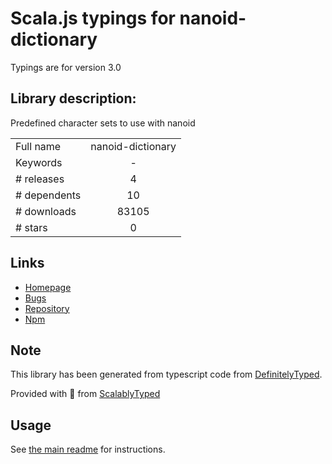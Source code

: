 
# Scala.js typings for nanoid-dictionary

Typings are for version 3.0

## Library description:
Predefined character sets to use with nanoid

|                    |                 |
| ------------------ | :-------------: |
| Full name          | nanoid-dictionary |
| Keywords           | - |
| # releases         | 4 |
| # dependents       | 10 |
| # downloads        | 83105 |
| # stars            | 0 |

## Links
- [Homepage](https://github.com/CyberAP/nanoid-dictionary#readme)
- [Bugs](https://github.com/CyberAP/nanoid-dictionary/issues)
- [Repository](https://github.com/CyberAP/nanoid-dictionary)
- [Npm](https://www.npmjs.com/package/nanoid-dictionary)
    


## Note
This library has been generated from typescript code from [DefinitelyTyped](https://definitelytyped.org).

Provided with :purple_heart: from [ScalablyTyped](https://github.com/oyvindberg/ScalablyTyped)

## Usage
See [the main readme](../../readme.md) for instructions.


